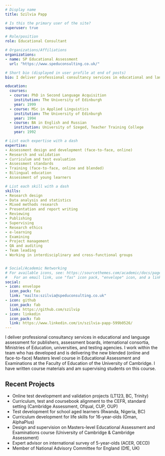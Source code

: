 ```yaml
---
# Display name
title: Szilvia Papp

# Is this the primary user of the site?
superuser: true

# Role/position
role: Educational Consultant

# Organizations/Affiliations
organizations:
- name: SP Educational Assessment
  url: "https://www.speduconsulting.co.uk/"

# Short bio (displayed in user profile at end of posts)
bio: I deliver professional consultancy services in educational and language assessment for publishers, assessment boards, international consortia, Ministries of Education, universities, and testing agencies. I work within the team who has developed and is delivering the new blended (online and face-to-face) Masters level course in Educational Assessment and Examinations at the Faculty of Education of the University of Cambridge. I have written course materials and am supervising students on this course.

education:
  courses:
  - course: PhD in Second Language Acquisition
    institution: The University of Edinburgh
    year: 1999
  - course: MSc in Applied Linguistics
    institution: The University of Edinburgh
    year: 1994
  - course: BA in English and Russian
    institution: University of Szeged, Teacher Training College
    year: 1992

# List each expertise with a dash
expertise:
- Assessment design and development (face-to-face, online)
- Research and validation
- Curriculum and test evaluation
- Assessment standards
- Training (face-to-face, online and blended)
- Bilingual education
- Assessment of young learners

# List each skill with a dash
skills:
- Research design
- Data analysis and statistics
- Mixed methods research
- Presentation and report writing
- Reviewing
- Publishing
- Supervising
- Research ethics
- e-learning
- Examining
- Project management
- QA and auditing
- Team leading
- Working in interdisciplinary and cross-functional groups


# Social/Academic Networking
# For available icons, see: https://sourcethemes.com/academic/docs/page-builder/#icons
#   For an email link, use "fas" icon pack, "envelope" icon, and a link in the form "mailto:your-email@example.com" or "#contact" for contact widget.
social:
- icon: envelope
  icon_pack: fas
  link: "mailto:szilvia@speduconsulting.co.uk"
- icon: github
  icon_pack: fab
  link: https://github.com/szilvip
- icon: linkedin
  icon_pack: fab
  link: https://www.linkedin.com/in/szilvia-papp-599b0526/
---
```


I deliver professional consultancy services in educational and language assessment for publishers, assessment boards, international consortia, Ministries of Education, universities, and testing agencies. I work within the team who has developed and is delivering the new blended (online and face-to-face) Masters level course in Educational Assessment and Examinations at the Faculty of Education of the University of Cambridge. I have written course materials and am supervising students on this course.

## Recent Projects

- Online test development and validation projects (LT123, BC, Trinity)
- Curriculum, test and coursebook alignment to the CEFR, standard setting (Cambridge Assessment, Ofqual, CUP, OUP)
- Test development for school aged learners (Rwanda, Nigeria, BC)
- Curriculum development for life skills for 16-year-olds (Oman, AlphaPlus) 
- Design and supervision on Masters-level Educational Assessment and Examinations course (University of Cambridge & Cambridge Assessment)
- Expert advisor on international survey of 5-year-olds (ACER, OECD) 
- Member of National Advisory Committee for England (DfE, UK)

